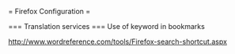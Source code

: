 = Firefox Configuration =

=== Translation services ===
Use of keyword in bookmarks

http://www.wordreference.com/tools/Firefox-search-shortcut.aspx
